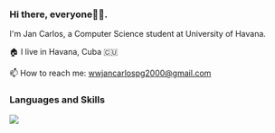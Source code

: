 ### Hi there, everyone👋😄.

I'm Jan Carlos, a Computer Science student at University of Havana.

🏠 I live in Havana, Cuba 🇨🇺

📫 How to reach me: wwjancarlospg2000@gmail.com

<h3 align="left">Languages and Skills</h3>

<p align="left">
  <a href="https://skillicons.dev">
    <img src="https://skillicons.dev/icons?i=cs,net,py,git,mysql,haskell,kotlin &theme=dark" />
  </a>
</p>
<!--
**wwJCarlosPG/wwJCarlosPG** is a ✨ _special_ ✨ repository because its `README.md` (this file) appears on your GitHub profile.

Here are some ideas to get you started:

- 🔭 I’m currently working on ...
- 🌱 I’m currently learning ...
- 👯 I’m looking to collaborate on ...
- 🤔 I’m looking for help with ...
- 💬 Ask me about ...
- 📫 How to reach me: ...
- 😄 Pronouns: ...
- ⚡ Fun fact: ...
-->
